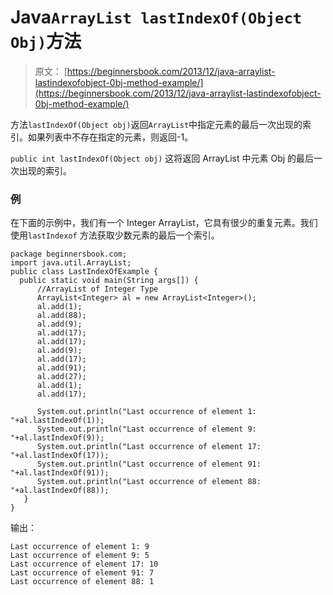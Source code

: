 # Java`ArrayList lastIndexOf(Object Obj)`方法

> 原文： [https://beginnersbook.com/2013/12/java-arraylist-lastindexofobject-0bj-method-example/](https://beginnersbook.com/2013/12/java-arraylist-lastindexofobject-0bj-method-example/)

方法`lastIndexOf(Object obj)`返回`ArrayList`中指定元素的最后一次出现的索引。如果列表中不存在指定的元素，则返回-1。

`public int lastIndexOf(Object obj)`
这将返回 ArrayList 中元素 Obj 的最后一次出现的索引。

### 例

在下面的示例中，我们有一个 Integer ArrayList，它具有很少的重复元素。我们使用`lastIndexof` 方法获取少数元素的最后一个索引。

```
package beginnersbook.com;
import java.util.ArrayList;
public class LastIndexOfExample {
  public static void main(String args[]) {
      //ArrayList of Integer Type
      ArrayList<Integer> al = new ArrayList<Integer>();
      al.add(1);
      al.add(88);
      al.add(9);
      al.add(17);
      al.add(17);
      al.add(9);
      al.add(17);
      al.add(91);
      al.add(27);
      al.add(1);
      al.add(17);

      System.out.println("Last occurrence of element 1: "+al.lastIndexOf(1));
      System.out.println("Last occurrence of element 9: "+al.lastIndexOf(9));
      System.out.println("Last occurrence of element 17: "+al.lastIndexOf(17));
      System.out.println("Last occurrence of element 91: "+al.lastIndexOf(91));
      System.out.println("Last occurrence of element 88: "+al.lastIndexOf(88)); 
   }
}
```

输出：

```
Last occurrence of element 1: 9
Last occurrence of element 9: 5
Last occurrence of element 17: 10
Last occurrence of element 91: 7
Last occurrence of element 88: 1
```